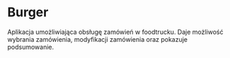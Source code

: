 # Burger
Aplikacja umożliwiająca obsługę zamówień w foodtrucku. Daje możliwość wybrania zamówienia, modyfikacji zamówienia oraz pokazuje podsumowanie.
